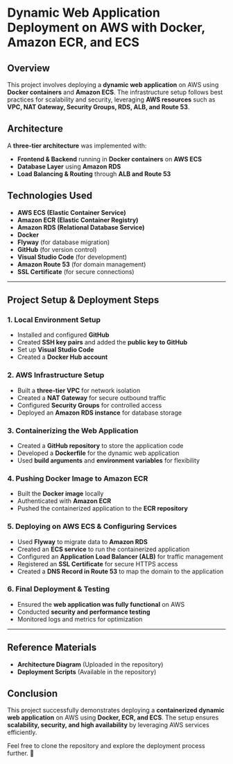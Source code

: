 # Dynamic Web Application Deployment on AWS with Docker, Amazon ECR, and ECS

## Overview
This project involves deploying a **dynamic web application** on AWS using **Docker containers** and **Amazon ECS**. The infrastructure setup follows best practices for scalability and security, leveraging **AWS resources** such as **VPC, NAT Gateway, Security Groups, RDS, ALB, and Route 53**.

## Architecture
A **three-tier architecture** was implemented with:
- **Frontend & Backend** running in **Docker containers** on **AWS ECS**
- **Database Layer** using **Amazon RDS**
- **Load Balancing & Routing** through **ALB and Route 53**

## Technologies Used
- **AWS ECS (Elastic Container Service)**
- **Amazon ECR (Elastic Container Registry)**
- **Amazon RDS (Relational Database Service)**
- **Docker**
- **Flyway** (for database migration)
- **GitHub** (for version control)
- **Visual Studio Code** (for development)
- **Amazon Route 53** (for domain management)
- **SSL Certificate** (for secure connections)

---

## Project Setup & Deployment Steps

### 1. Local Environment Setup
- Installed and configured **GitHub**
- Created **SSH key pairs** and added the **public key to GitHub**
- Set up **Visual Studio Code**
- Created a **Docker Hub account**

### 2. AWS Infrastructure Setup
- Built a **three-tier VPC** for network isolation
- Created a **NAT Gateway** for secure outbound traffic
- Configured **Security Groups** for controlled access
- Deployed an **Amazon RDS instance** for database storage

### 3. Containerizing the Web Application
- Created a **GitHub repository** to store the application code
- Developed a **Dockerfile** for the dynamic web application
- Used **build arguments** and **environment variables** for flexibility

### 4. Pushing Docker Image to Amazon ECR
- Built the **Docker image** locally
- Authenticated with **Amazon ECR**
- Pushed the containerized application to the **ECR repository**

### 5. Deploying on AWS ECS & Configuring Services
- Used **Flyway** to migrate data to **Amazon RDS**
- Created an **ECS service** to run the containerized application
- Configured an **Application Load Balancer (ALB)** for traffic management
- Registered an **SSL Certificate** for secure HTTPS access
- Created a **DNS Record in Route 53** to map the domain to the application

### 6. Final Deployment & Testing
- Ensured the **web application was fully functional** on AWS
- Conducted **security and performance testing**
- Monitored logs and metrics for optimization

---

## Reference Materials
- **Architecture Diagram** (Uploaded in the repository)
- **Deployment Scripts** (Available in the repository)

## Conclusion
This project successfully demonstrates deploying a **containerized dynamic web application** on AWS using **Docker, ECR, and ECS**. The setup ensures **scalability, security, and high availability** by leveraging AWS services efficiently.

Feel free to clone the repository and explore the deployment process further. 🚀


